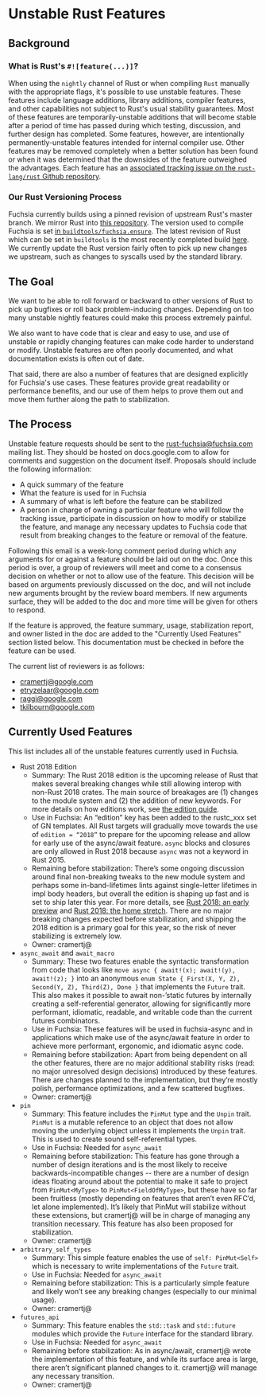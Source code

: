 # Unstable Rust Features

## Background

### What is Rust's `#![feature(...)]`?

When using the `nightly` channel of Rust or when compiling `Rust` manually with the
appropriate flags, it's possible to use unstable features. These features include
language additions, library additions, compiler features, and other capabilities
not subject to Rust's usual stability guarantees. Most of these features are
temporarily-unstable additions that will become stable after a period of time has
passed during which testing, discussion, and further design has completed. Some
features, however, are intentionally permanently-unstable features intended for
internal compiler use. Other features may be removed completely when a better solution
has been found or when it was determined that the downsides of the feature outweighed the
advantages. Each feature has an [associated tracking issue on the
`rust-lang/rust` Github repository][tracking issues].

### Our Rust Versioning Process

Fuchsia currently builds using a pinned revision of upstream Rust's master branch.
We mirror Rust into [this repository][third_party/rust]. The version used to compile
Fuchsia is set [in `buildtools/fuchsia.ensure`][buildtools]. The latest revision of
Rust which can be set in `buildtools` is the most recently completed build [here][rust builder].
We currently update the Rust version fairly often to pick up new changes we upstream,
such as changes to syscalls used by the standard library.

## The Goal

We want to be able to roll forward or backward to other versions of Rust to pick up
bugfixes or roll back problem-inducing changes. Depending on too many unstable nightly
features could make this process extremely painful.

We also want to have code that is clear and easy to use, and use of unstable or rapidly
changing features can make code harder to understand or modify. Unstable features are
often poorly documented, and what documentation exists is often out of date.

That said, there are also a number of features that are designed explicitly for Fuchsia's
use cases. These features provide great readability or performance benefits, and our use
of them helps to prove them out and move them further along the path to stabilization.

## The Process

Unstable feature requests should be sent to the rust-fuchsia@fuchsia.com mailing list.
They should be hosted on docs.google.com to allow for comments and suggestion on the
document itself. Proposals should include the following information:

- A quick summary of the feature
- What the feature is used for in Fuchsia
- A summary of what is left before the feature can be stabilized
- A person in charge of owning a particular feature who will follow the tracking issue,
  participate in discussion on how to modify or stabilize the feature, and manage any
  necessary updates to Fuchsia code that result from breaking changes to the feature
  or removal of the feature.

Following this email is a week-long comment period during which any arguments for or
against a feature should be laid out on the doc. Once this period is over, a group
of reviewers will meet and come to a consensus decision on whether or not to allow
use of the feature. This decision will be based on arguments previously discussed on
the doc, and will not include new arguments brought by the review board members. If
new arguments surface, they will be added to the doc and more time will be given for
others to respond.

If the feature is approved, the feature summary, usage, stabilization report,
and owner listed in the doc are added to the "Currently Used Features" section listed
below. This documentation must be checked in before the feature can be used.

The current list of reviewers is as follows:
- cramertj@google.com
- etryzelaar@google.com
- raggi@google.com
- tkilbourn@google.com

## Currently Used Features

This list includes all of the unstable features currently used in Fuchsia.

* Rust 2018 Edition
    * Summary: The Rust 2018 edition is the upcoming release of Rust that makes several breaking
      changes while still allowing interop with non-Rust 2018 crates. The main source of
      breakages are (1) changes to the module system and (2) the addition of new keywords.
      For more details on how editions work, see [the edition guide].
    * Use in Fuchsia: An “edition” key has been added to the rustc_xxx set of GN templates.
      All Rust targets will gradually move towards the use of `edition = “2018”` to prepare
      for the upcoming release and allow for early use of the async/await feature. `async`
      blocks and closures are only allowed in Rust 2018 because `async` was not a keyword in
      Rust 2015.
    * Remaining before stabilization: There’s some ongoing discussion around final non-breaking
      tweaks to the new module system and perhaps some in-band-lifetimes lints against single-letter
      lifetimes in impl body headers, but overall the edition is shaping up fast and is set to
      ship later this year.
      For more details, see [Rust 2018: an early preview] and [Rust 2018: the home stretch].
      There are no major breaking changes expected before stabilization, and shipping the 2018
      edition is a primary goal for this year, so the risk of never stabilizing is extremely low.
    * Owner: cramertj@
* `async_await` and `await_macro`
    * Summary: These two features enable the syntactic transformation from code that looks like
      `move async { await!(x); await!(y), await!(z); }` into an anonymous
      `enum State { First(X, Y, Z), Second(Y, Z), Third(Z), Done }` that implements the `Future`
      trait. This also makes it possible to await non-’static futures by internally creating a
      self-referential generator, allowing for significantly more performant, idiomatic, readable,
      and writable code than the current futures combinators.
    * Use in Fuchsia: These features will be used in fuchsia-async and in applications which make
      use of the async/await feature in order to achieve more performant, ergonomic, and idiomatic
      async code.
    * Remaining before stabilization: Apart from being dependent on all the other features, there
      are no major additional stability risks (read: no major unresolved design decisions)
      introduced by these features. There are changes planned to the implementation, but they’re
      mostly polish, performance optimizations, and a few scattered bugfixes.
    * Owner: cramertj@
* `pin`
    * Summary: This feature includes the `PinMut` type and the `Unpin` trait. `PinMut` is a mutable
      reference to an object that does not allow moving the underlying object unless it implements
      the `Unpin` trait. This is used to create sound self-referential types.
    * Use in Fuchsia: Needed for `async_await`
    * Remaining before stabilization: This feature has gone through a number of design iterations
      and is the most likely to receive backwards-incompatible changes -- there are a number of
      design ideas floating around about the potential to make it safe to project from
      `PinMut<MyType>` to `PinMut<FieldOfMyType>`, but these have so far been fruitless
      (mostly depending on features that aren’t even RFC’d, let alone implemented). It’s likely
      that PinMut will stabilize without these extensions, but cramertj@ will be in charge of
      managing any transition necessary. This feature has also been proposed for stabilization.
    * Owner: cramertj@
* `arbitrary_self_types`
    * Summary: This simple feature enables the use of `self: PinMut<Self>` which is necessary to
      write implementations of the `Future` trait.
    * Use in Fuchsia: Needed for `async_await`
    * Remaining before stabilization: This is a particularly simple feature and likely won’t
      see any breaking changes (especially to our minimal usage).
    * Owner: cramertj@
* `futures_api`
    * Summary: This feature enables the `std::task` and `std::future` modules which provide the
      `Future` interface for the standard library.
    * Use in Fuchsia: Needed for `async_await`
    * Remaining before stabilization: As in async/await, cramertj@ wrote the implementation of
      this feature, and while its surface area is large, there aren’t significant planned
      changes to it. cramertj@ will manage any necessary transition.
    * Owner: cramertj@

[the edition guide]: https://rust-lang-nursery.github.io/edition-guide/editions/index.html
[Rust 2018: an early preview]: https://internals.rust-lang.org/t/rust-2018-an-early-preview/7776
[Rust 2018: the home stretch]: https://internals.rust-lang.org/t/rust-2018-the-home-stretch/7810

[buildtools]: https://fuchsia.googlesource.com/buildtools/+/master/fuchsia.ensure#46
[rust builder]: https://ci.chromium.org/p/fuchsia/g/rust/console
[third_party/rust]: https://fuchsia.googlesource.com/third_party/rust/
[tracking issues]: https://github.com/rust-lang/rust/issues?q=is%3Aopen+is%3Aissue+label%3AC-tracking-issue
